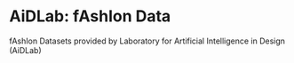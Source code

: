 # AiDLab: fAshIon Data
fAshIon Datasets provided by Laboratory for Artificial Intelligence in Design (AiDLab)
